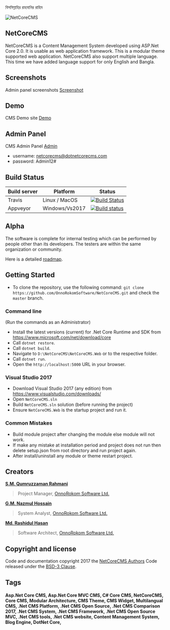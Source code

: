 ﻿বিসমিল্লাহির রাহমানির রাহিম

![NetCoreCMS](https://raw.githubusercontent.com/OnnorokomSoftware/NetCoreCMS/master/NetCoreCMS.Web/wwwroot/NetCoreCMS-full-logo.png)
## NetCoreCMS
NetCoreCMS is a Content Management System developed using ASP.Net Core 2.0. It is usable as web application framework. This is a modular theme supported web application. NetCoreCMS also support multiple language. This time we have added language support for only English and Bangla.  
## Screenshots
Admin panel screenshots [Screenshot](https://github.com/OnnoRokomSoftware/NetCoreCMS/blob/master/Screenshots.md)

## Demo
CMS Demo site [Demo](http://demo.dotnetcorecms.org)

## Admin Panel
CMS Admin Panel [Admin](http://demo.dotnetcorecms.org/admin)
- username: netcorecms@dotnetcorecms.com
- password: Admin12#

## Build Status
| Build server| Platform       | Status      |
|-------------|----------------|-------------|
|Travis       | Linux / MacOS  |[![Build Status](https://travis-ci.org/OnnoRokomSoftware/NetCoreCMS.svg?branch=master)](https://travis-ci.org/OnnoRokomSoftware/NetCoreCMS) |
|Appveyor      | Windows/Vs2017 |[![Build status](https://ci.appveyor.com/api/projects/status/7y6e00wk8t3yi0v7/branch/master?svg=true)](https://ci.appveyor.com/project/masums/netcorecms/branch/master)|

## Alpha

The software is complete for internal testing which can be performed by people other than its developers. The testers are within the same organization or community. 

Here is a detailed [roadmap](https://github.com/OnnoRokomSoftware/NetCoreCMS/wiki/Roadmap).

## Getting Started

- To clone the repository, use the following command: 
`git clone https://github.com/OnnoRokomSoftware/NetCoreCMS.git` 
and check the `master` branch. 

### Command line
(Run the commands as an Administrator)

- Install the latest versions (current) for .Net Core Runtime and SDK from https://www.microsoft.com/net/download/core
- Call `dotnet restore`.
- Call `dotnet build`.
- Navigate to `D:\NetCoreCMS\NetCoreCMS.Web` or to the respective folder. 
- Call `dotnet run`.
- Open the `http://localhost:5000` URL in your browser.

### Visual Studio 2017

- Download Visual Studio 2017 (any edition) from https://www.visualstudio.com/downloads/
- Open `NetCoreCMS.sln`
- Build `NetCoreCMS.sln` solution (before running the project)
- Ensure `NetCoreCMS.Web` is the startup project and run it.

### Common Mistakes
- Build module project after changing the module else module will not work.
- If make any mistake at installation period and project does not run then delete setup.json from root directory and run project again.
- After install/uninstall any module or theme restart project.

 
## Creators

[**S.M. Qumruzzaman Rahmani**](http://byronbd.com)
> Project Manager, [OnnoRokom Software Ltd.](https://onnorokomsoftware.com)

[**G.M. Nazmul Hossain**](http://gmnazmul.com)
> System Analyst, [OnnoRokom Software Ltd.](https://onnorokomsoftware.com)

[**Md. Rashidul Hasan**](http://masums.com)
> Software Architect, [OnnoRokom Software Ltd.](https://onnorokomsoftware.com)


## Copyright and license

Code and documentation copyright 2017 the [NetCoreCMS Authors](http://onnorokomsoftware.com) Code released under the [BSD-3 Clause](https://github.com/OnnoRokomSoftware/NetCoreCMS/blob/master/LICENSE).

## Tags
#### Asp.Net Core CMS, Asp.Net Core MVC CMS, C# Core CMS, NetCoreCMS, Core CMS, Modular Architecture, CMS Theme, CMS Widget, Multilangual CMS, .Net CMS Platform, .Net CMS Open Source, .Net CMS Comparison 2017, .Net CMS System, .Net CMS Framework, .Net CMS Open Source MVC, .Net CMS tools, .Net CMS website, Content Management System, Blog Engine, DotNet Core,

